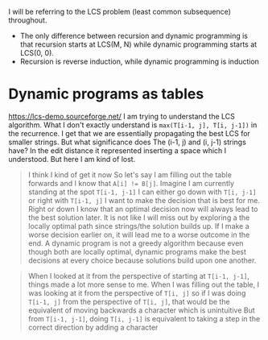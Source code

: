 I will be referring to the LCS problem (least common subsequence) throughout.

- The only difference between recursion and dynamic programming is that recursion starts at LCS(M, N) while dynamic programming starts at LCS(0, 0).
- Recursion is reverse induction, while dynamic programming is induction

# Dynamic programs as tables
https://lcs-demo.sourceforge.net/
I am trying to understand the LCS algorithm. What I don't exactly understand is `max(T[i-1, j], T[i, j-1])` in the recurrence. I get that we are essentially propagating the best LCS for smaller strings. But what significance does The (i-1, j) and (i, j-1) strings have? In the edit distance it represented inserting a space which I understood. But here I am kind of lost.

>I think I kind of get it now So let's say I am filling out the table forwards and I know that `A[i] != B[j]`. 
>Imagine I am currently standing at the spot `T[i-1, j-1]` I can either go down with `T[i, j-1]` or right with `T[i-1, j]` 
>I want to make the decision that is best for me. Right or down 
>I know that an optimal decision now will always lead to the best solution later. It is not like I will miss out by exploring a the locally optimal path since strings/the solution builds up. 
>If I make a worse decision earlier on, it will lead me to a worse outcome in the end. A dynamic program is not a greedy algorithm because even though both are locally optimal, dynamic programs make the best decisions at every choice because solutions build upon one another.

>When I looked at it from the perspective of starting at `T[i-1, j-1]`, things made a lot more sense to me. 
>When I was filling out the table, I was looking at it from the perspective of `T[i, j]` so if I was doing `T[i-1, j]` from the perspective of `T[i, j]`, that would be the equivalent of moving backwards a character which is unintuitive 
>But from `T[i-1, j-1]`, doing `T[i, j-1]` is equivalent to taking a step in the correct direction by adding a character